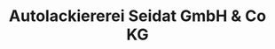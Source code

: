 ---
title: "Autolackiererei Seidat GmbH & Co KG"
url: /torgau/autolackiererei-seidat-gmbh-und-co-kg/
shop: Autowerkstatt
---